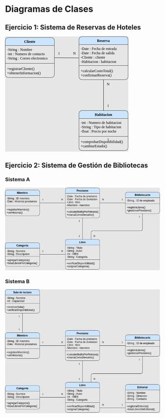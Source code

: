 # Diagramas de Clases

## Ejercicio 1: Sistema de Reservas de Hoteles

<img src="SistemaReservasHoteles.drawio.png"> 

## Ejercicio 2: Sistema de Gestión de Bibliotecas

### Sistema A

<img src="SistemaGestionBiblioteca.drawio.png"> 

### Sistema B

<img src="sistemaGestionBibliotecaActualizado.drawio.png">
